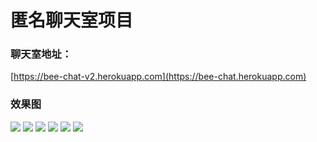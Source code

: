 # 匿名聊天室项目

### 聊天室地址：

[https://bee-chat-v2.herokuapp.com](https://bee-chat.herokuapp.com)

### 效果图
![](https://chenyueqin1010.github.io/bee-chat/demo/1.png)
![](https://chenyueqin1010.github.io/bee-chat/demo/2.png)
![](https://chenyueqin1010.github.io/bee-chat/demo/3.png)
![](https://chenyueqin1010.github.io/bee-chat/demo/4.png)
![](https://chenyueqin1010.github.io/bee-chat/demo/5.png)
![](https://chenyueqin1010.github.io/bee-chat/demo/6.png)
